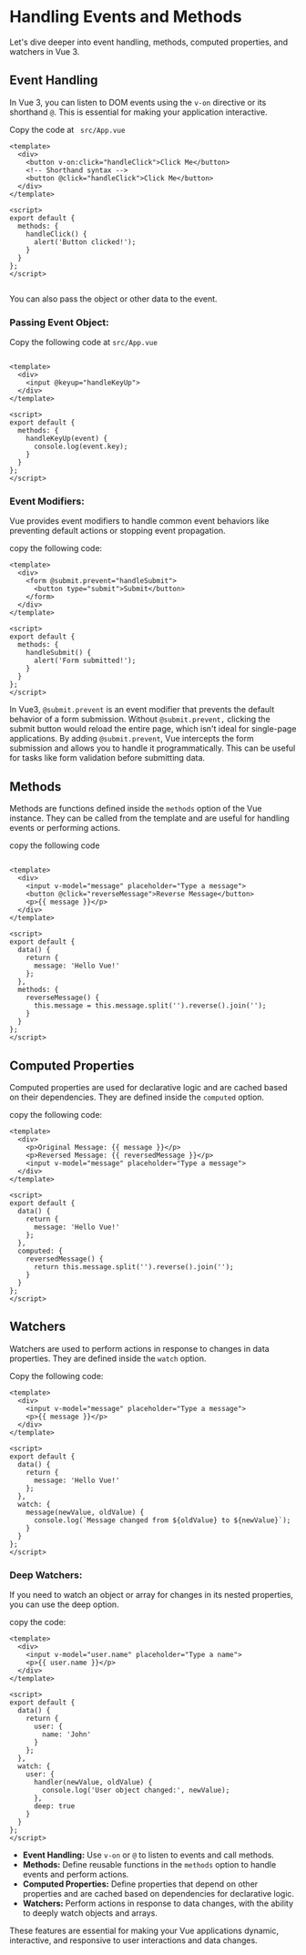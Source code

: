 # Handling Events and Methods


Let's dive deeper into event handling, methods, computed properties, and watchers in Vue 3.

## Event Handling

In Vue 3, you can listen to DOM events using the ```v-on``` directive or its shorthand ```@```. This is essential for making your application interactive.

Copy the code at ``` src/App.vue```

```
<template>
  <div>
    <button v-on:click="handleClick">Click Me</button>
    <!-- Shorthand syntax -->
    <button @click="handleClick">Click Me</button>
  </div>
</template>

<script>
export default {
  methods: {
    handleClick() {
      alert('Button clicked!');
    }
  }
};
</script>


```

You can also pass the object or other data to the event. 
### Passing Event Object:

Copy the following code at ```src/App.vue```


```

<template>
  <div>
    <input @keyup="handleKeyUp">
  </div>
</template>

<script>
export default {
  methods: {
    handleKeyUp(event) {
      console.log(event.key);
    }
  }
};
</script>

```

### Event Modifiers:


Vue provides event modifiers to handle common event behaviors like preventing default actions or stopping event propagation.

copy the following code:

```
<template>
  <div>
    <form @submit.prevent="handleSubmit">
      <button type="submit">Submit</button>
    </form>
  </div>
</template>

<script>
export default {
  methods: {
    handleSubmit() {
      alert('Form submitted!');
    }
  }
};
</script>

```

In Vue3, ```@submit.prevent``` is an event modifier that prevents the default behavior of a form submission. Without ```@submit.prevent,``` clicking the submit button would reload the entire page, which isn't ideal for single-page applications. By adding ```@submit.prevent```, Vue intercepts the form submission and allows you to handle it programmatically. This can be useful for tasks like form validation before submitting data.


## Methods


Methods are functions defined inside the ```methods``` option of the Vue instance. They can be called from the template and are useful for handling events or performing actions.

copy the following code

```

<template>
  <div>
    <input v-model="message" placeholder="Type a message">
    <button @click="reverseMessage">Reverse Message</button>
    <p>{{ message }}</p>
  </div>
</template>

<script>
export default {
  data() {
    return {
      message: 'Hello Vue!'
    };
  },
  methods: {
    reverseMessage() {
      this.message = this.message.split('').reverse().join('');
    }
  }
};
</script>

```



## Computed Properties

Computed properties are used for declarative logic and are cached based on their dependencies. They are defined inside the ```computed``` option.

copy the following code:

```
<template>
  <div>
    <p>Original Message: {{ message }}</p>
    <p>Reversed Message: {{ reversedMessage }}</p>
    <input v-model="message" placeholder="Type a message">
  </div>
</template>

<script>
export default {
  data() {
    return {
      message: 'Hello Vue!'
    };
  },
  computed: {
    reversedMessage() {
      return this.message.split('').reverse().join('');
    }
  }
};
</script>

```



## Watchers


Watchers are used to perform actions in response to changes in data properties. They are defined inside the ```watch``` option.

Copy the following code:

```
<template>
  <div>
    <input v-model="message" placeholder="Type a message">
    <p>{{ message }}</p>
  </div>
</template>

<script>
export default {
  data() {
    return {
      message: 'Hello Vue!'
    };
  },
  watch: {
    message(newValue, oldValue) {
      console.log(`Message changed from ${oldValue} to ${newValue}`);
    }
  }
};
</script>

```

### Deep Watchers:
If you need to watch an object or array for changes in its nested properties, you can use the deep option.

copy the code:

```
<template>
  <div>
    <input v-model="user.name" placeholder="Type a name">
    <p>{{ user.name }}</p>
  </div>
</template>

<script>
export default {
  data() {
    return {
      user: {
        name: 'John'
      }
    };
  },
  watch: {
    user: {
      handler(newValue, oldValue) {
        console.log('User object changed:', newValue);
      },
      deep: true
    }
  }
};
</script>

```

* **Event Handling:** Use ```v-on``` or ```@``` to listen to events and call methods.
* **Methods:** Define reusable functions in the ```methods``` option to handle events and perform actions.
* **Computed Properties:**  Define properties that depend on other properties and are cached based on dependencies for declarative logic.
* **Watchers:** Perform actions in response to data changes, with the ability to deeply watch objects and arrays.


These features are essential for making your Vue applications dynamic, interactive, and responsive to user interactions and data changes.


